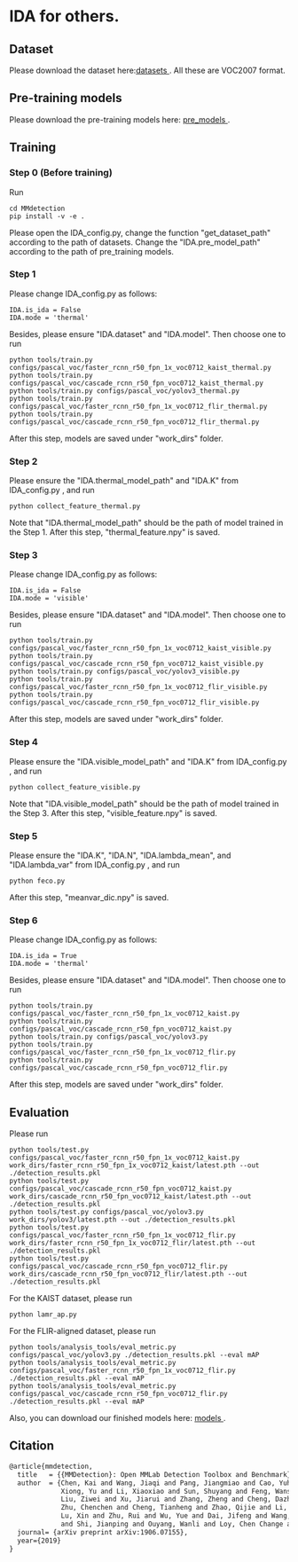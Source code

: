 # IDA for others.

## Dataset

Please download the dataset here:<a href="https://drive.google.com/drive/folders/1FiP1S0VdBVgQbyYWy7U8Tf1LsWXI4K1c?usp=sharing">datasets </a>. All these are VOC2007 format.

## Pre-training models

Please download the pre-training models here: <a href="https://drive.google.com/drive/folders/1PBcThV9qMB9ZXi8X9lwNAScuAp4sBVds?usp=sharing">pre_models </a>.

## Training

### Step 0 (Before training)

Run

```
cd MMdetection
pip install -v -e .
```

Please open the IDA_config.py, change the function "get_dataset_path" according to the path of datasets. Change the "IDA.pre_model_path" according to the path of pre_training models.

### Step 1

Please change IDA_config.py as follows:

```
IDA.is_ida = False
IDA.mode = 'thermal'
```

Besides, please ensure "IDA.dataset" and "IDA.model". Then choose one to run 

```
python tools/train.py configs/pascal_voc/faster_rcnn_r50_fpn_1x_voc0712_kaist_thermal.py
python tools/train.py configs/pascal_voc/cascade_rcnn_r50_fpn_voc0712_kaist_thermal.py
python tools/train.py configs/pascal_voc/yolov3_thermal.py
python tools/train.py configs/pascal_voc/faster_rcnn_r50_fpn_1x_voc0712_flir_thermal.py
python tools/train.py configs/pascal_voc/cascade_rcnn_r50_fpn_voc0712_flir_thermal.py
```

After this step, models are saved under "work_dirs" folder.

### Step 2

Please ensure the "IDA.thermal_model_path" and "IDA.K" from IDA_config.py , and run

```
python collect_feature_thermal.py
```

Note that "IDA.thermal_model_path" should be the path of model trained in the Step 1. After this step, "thermal_feature.npy" is saved.

### Step 3

Please change IDA_config.py as follows:

```
IDA.is_ida = False
IDA.mode = 'visible'
```

Besides, please ensure "IDA.dataset" and "IDA.model". Then choose one to run 

```
python tools/train.py configs/pascal_voc/faster_rcnn_r50_fpn_1x_voc0712_kaist_visible.py
python tools/train.py configs/pascal_voc/cascade_rcnn_r50_fpn_voc0712_kaist_visible.py
python tools/train.py configs/pascal_voc/yolov3_visible.py
python tools/train.py configs/pascal_voc/faster_rcnn_r50_fpn_1x_voc0712_flir_visible.py
python tools/train.py configs/pascal_voc/cascade_rcnn_r50_fpn_voc0712_flir_visible.py
```

After this step, models are saved under "work_dirs" folder.

### Step 4

Please ensure the "IDA.visible_model_path" and "IDA.K" from IDA_config.py , and run

```
python collect_feature_visible.py
```

Note that "IDA.visible_model_path" should be the path of model trained in the Step 3. After this step, "visible_feature.npy" is saved.

### Step 5

Please ensure the "IDA.K", "IDA.N", "IDA.lambda_mean", and "IDA.lambda_var" from IDA_config.py , and run

```
python feco.py
```

After this step, "meanvar_dic.npy" is saved.

### Step 6

Please change IDA_config.py as follows:

```
IDA.is_ida = True
IDA.mode = 'thermal'
```

Besides, please ensure "IDA.dataset" and "IDA.model". Then choose one to run

```
python tools/train.py configs/pascal_voc/faster_rcnn_r50_fpn_1x_voc0712_kaist.py
python tools/train.py configs/pascal_voc/cascade_rcnn_r50_fpn_voc0712_kaist.py
python tools/train.py configs/pascal_voc/yolov3.py
python tools/train.py configs/pascal_voc/faster_rcnn_r50_fpn_1x_voc0712_flir.py
python tools/train.py configs/pascal_voc/cascade_rcnn_r50_fpn_voc0712_flir.py
```

After this step, models are saved under "work_dirs" folder.

## Evaluation

Please run

```
python tools/test.py configs/pascal_voc/faster_rcnn_r50_fpn_1x_voc0712_kaist.py work_dirs/faster_rcnn_r50_fpn_1x_voc0712_kaist/latest.pth --out ./detection_results.pkl
python tools/test.py configs/pascal_voc/cascade_rcnn_r50_fpn_voc0712_kaist.py work_dirs/cascade_rcnn_r50_fpn_voc0712_kaist/latest.pth --out ./detection_results.pkl
python tools/test.py configs/pascal_voc/yolov3.py work_dirs/yolov3/latest.pth --out ./detection_results.pkl
python tools/test.py configs/pascal_voc/faster_rcnn_r50_fpn_1x_voc0712_flir.py work_dirs/faster_rcnn_r50_fpn_1x_voc0712_flir/latest.pth --out ./detection_results.pkl
python tools/test.py configs/pascal_voc/cascade_rcnn_r50_fpn_voc0712_flir.py work_dirs/cascade_rcnn_r50_fpn_voc0712_flir/latest.pth --out ./detection_results.pkl
```

For the KAIST dataset, please run

```
python lamr_ap.py
```

For the FLIR-aligned dataset, please run

```
python tools/analysis_tools/eval_metric.py configs/pascal_voc/yolov3.py ./detection_results.pkl --eval mAP
python tools/analysis_tools/eval_metric.py configs/pascal_voc/faster_rcnn_r50_fpn_1x_voc0712_flir.py ./detection_results.pkl --eval mAP
python tools/analysis_tools/eval_metric.py configs/pascal_voc/cascade_rcnn_r50_fpn_voc0712_flir.py ./detection_results.pkl --eval mAP
```

Also, you can download our finished models here: <a href="https://drive.google.com/drive/folders/1cfRVg-pfxIwmjAzvwkg6WVpwo47ECUwu?usp=sharing">models </a>.

## Citation

```latex
@article{mmdetection,
  title   = {{MMDetection}: Open MMLab Detection Toolbox and Benchmark},
  author  = {Chen, Kai and Wang, Jiaqi and Pang, Jiangmiao and Cao, Yuhang and
             Xiong, Yu and Li, Xiaoxiao and Sun, Shuyang and Feng, Wansen and
             Liu, Ziwei and Xu, Jiarui and Zhang, Zheng and Cheng, Dazhi and
             Zhu, Chenchen and Cheng, Tianheng and Zhao, Qijie and Li, Buyu and
             Lu, Xin and Zhu, Rui and Wu, Yue and Dai, Jifeng and Wang, Jingdong
             and Shi, Jianping and Ouyang, Wanli and Loy, Chen Change and Lin, Dahua},
  journal= {arXiv preprint arXiv:1906.07155},
  year={2019}
}

```
